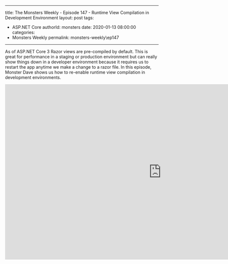 
---
title: The Monsters Weekly - Episode 147 -  Runtime View Compilation in Development Environment
layout: post
tags: 
  - ASP.NET Core
authorId: monsters
date: 2020-01-13 08:00:00
categories:
  - Monsters Weekly
permalink: monsters-weekly\ep147
---

As of ASP.NET Core 3 Razor views are pre-compiled by default. This is great for performance in a staging or production environment but can really show things down in a developer environment because it requires us to restart the app anytime we make a change to a razor file.  In this episode, Monster Dave shows us how to re-enable runtime view compilation in development environments.

<iframe width="1024" height="576" src="https://www.youtube.com/embed/haG1SafhAlg" frameborder="0" allow="accelerometer; autoplay; encrypted-media; gyroscope; picture-in-picture" allowfullscreen></iframe>

